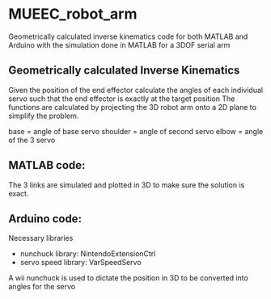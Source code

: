# MUEEC_robot_arm
Geometrically calculated inverse kinematics code for both MATLAB and Arduino with the simulation done in MATLAB for a 3DOF serial arm

## Geometrically calculated Inverse Kinematics
Given the position of the end effector calculate the angles of each individual servo such that the end effector is exactly at the target position
The functions are calculated by projecting the 3D robot arm onto a 2D plane to simplify the problem.

base = angle of base servo
shoulder = angle of second servo
elbow = angle of the 3 servo

## MATLAB code:
The 3 links are simulated and plotted in 3D to make sure the solution is exact.  

## Arduino code:
Necessary libraries 
 * nunchuck library: NintendoExtensionCtrl
 * servo speed library: VarSpeedServo

A wii nunchuck is used to dictate the position in 3D to be converted into angles for the servo


